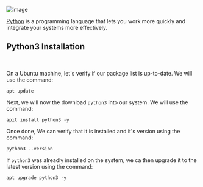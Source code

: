![image](https://fedoramagazine.org/wp-content/uploads/2015/11/Python_logo-945x400.png)

[Python](https://www.python.org/) is a programming language that lets you work more quickly and integrate your systems more effectively.

## Python3 Installation
<br>

On a Ubuntu machine, let's verify if our package list is up-to-date. We will use the command:

```
apt update
```

Next, we will now the download  ```python3``` into our system. We will use the command:

```
apit install python3 -y
```

Once done, We can verify that it is installed and it's version using the command:

```
python3 --version
```

If ```python3``` was alreadly installed on the system, we ca then upgrade it to the latest version using the command:

```
apt upgrade python3 -y
```





